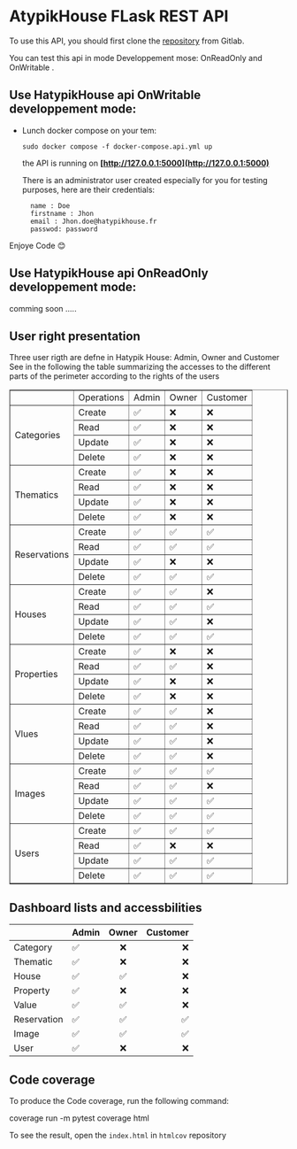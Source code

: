 # AtypikHouse FLask REST API 

To use this API, you should first clone the  [repository](https://gitlab.com/Vwez/hatypikhouseapipython) from Gitlab.



You can  test this api in mode  Developpement mose: OnReadOnly and   OnWritable . 

##  Use HatypikHouse api OnWritable  developpement mode:


- Lunch docker compose on your tem: 
	
	 `
	 	sudo docker compose -f docker-compose.api.yml up
	 `
	 
	the API is running on  **[http://127.0.0.1:5000](http://127.0.0.1:5000)** 

    There is an administrator user created especially for you for testing purposes, here are their credentials:
	
	
	
		name : Doe
		firstname : Jhon
		email : Jhon.doe@hatypikhouse.fr
		passwod: password
	

Enjoye Code :blush: 
##  Use HatypikHouse api OnReadOnly developpement mode:

comming soon .....

## User right presentation



Three user rigth are defne in Hatypik House: Admin, Owner and Customer
See in the following the table summarizing the accesses to the different parts of the perimeter according to the rights of the users





<table border="1">
    	<th>
    	    <td>Operations</td>
            <td>Admin</td>
            <td>Owner</td>
            <td>Customer</td>
        </th>
        <tr>
            <td rowspan="4">Categories</td>
            <td >Create</td>
            <td>✅️</td>
            <td>❌️</td>
            <td>❌️</td>
        </tr>
        <tr>
            <td>Read</td>
            <td>✅️</td>
            <td>❌️</td>
            <td>❌️</td>
        </tr>
        <tr>
            <td>Update</td>
            <td>✅️</td>
            <td>❌️</td>
            <td>❌️</td>
        </tr>
        <tr >
            <td>Delete</td>
            <td>✅️</td>
            <td>❌️</td>
            <td>❌️</td>
        </tr>
         <tr>
            <td rowspan="4">Thematics</td>
            <td >Create</td>
            <td>✅️</td>
            <td>❌️</td>
            <td>❌️</td>
        </tr>
        <tr>
            <td>Read</td>
            <td>✅️</td>
            <td>❌️</td>
            <td>❌️</td>
        </tr>
        <tr>
            <td>Update</td>
            <td>✅️</td>
            <td>❌️</td>
            <td>❌️</td>
        <tr>
            <td>Delete</td>
            <td>✅️</td>
            <td>❌️</td>
            <td>❌️</td>
        </tr>
        <tr>
            <td rowspan="4">Reservations</td>
            <td >Create</td>
             <td>✅️</td>
            <td>✅️</td>
            <td>✅️</td>
        </tr>
        <tr>
            <td>Read</td>
             <td>✅️</td>
            <td>✅️</td>
            <td>✅️</td>
        </tr>
        <tr>
            <td>Update</td>
             <td>✅️</td>
            <td>❌️</td>
            <td>❌️</td>
        </tr>
        <tr>
            <td>Delete</td>
             <td>✅️</td>
            <td>✅️</td>
            <td>✅️</td>
        </tr>
        <tr>
            <td rowspan="4">Houses</td>
            <td >Create</td>
            <td>✅️</td>
            <td>✅️</td>
            <td>❌️</td>
        </tr>
        <tr>
            <td>Read</td>
             <td>✅️</td>
            <td>✅️</td>
            <td>✅️</td>
        </tr>
        <tr>
            <td>Update</td>
             <td>✅️</td>
            <td>✅️</td>
            <td>❌️</td>
        </tr>
        <tr>
            <td>Delete</td>
             <td>✅️</td>
            <td>✅️</td>
            <td>✅️</td>
        </tr>
        <tr>
            <td rowspan="4">Properties</td>
            <td >Create</td>
             <td>✅️</td>
            <td>❌️</td>
            <td>❌️</td>
        </tr>
        <tr>
            <td>Read</td>
             <td>✅️</td>
            <td>✅️</td>
            <td>❌️</td>
        </tr>
        <tr>
            <td>Update</td>
             <td>✅️</td>
            <td>❌️</td>
            <td>❌️</td>
        </tr>
        <tr>
            <td>Delete</td>
             <td>✅️</td>
            <td>❌️</td>
            <td>❌️</td>
        </tr>
        <tr>
            <td rowspan="4">Vlues</td>
            <td >Create</td>
            <td>✅️</td>
            <td>✅️</td>
            <td>❌️</td>
        </tr>
        <tr>
            <td>Read</td>
             <td>✅️</td>
            <td>✅️</td>
            <td>❌️</td>
        </tr>
        <tr>
            <td>Update</td>
              <td>✅️</td>
            <td>✅️</td>
            <td>❌️</td>
        </tr>
        <tr>
            <td>Delete</td>
             <td>✅️</td>
            <td>✅️</td>
            <td>❌️</td>
        </tr>
        <tr>
            <td rowspan="4">Images</td>
            <td >Create</td>
              <td>✅️</td>
            <td>✅️</td>
            <td>✅️</td>
        </tr>
        <tr>
            <td>Read</td>
            <td>✅️</td>
            <td>✅️</td>
            <td>❌️</td>
        </tr>
        <tr>
            <td>Update</td>
              <td>✅️</td>
            <td>✅️</td>
            <td>✅️</td>
        </tr>
        <tr>
            <td>Delete</td>
              <td>✅️</td>
            <td>✅️</td>
            <td>✅️</td>
        </tr>
        <tr>
            <td rowspan="4">Users</td>
            <td >Create</td>
            <td>✅️</td>
            <td>✅️</td>
            <td>✅️</td>
        </tr>
        <tr>
            <td>Read</td>
            <td>✅️</td>
            <td>❌️</td>
            <td>❌️</td>
        </tr>
        <tr>
            <td>Update</td>
             <td>✅️</td>
            <td>✅️</td>
            <td>✅️</td>
        </tr>
        <tr>
            <td>Delete</td>
            <td>✅️</td>
            <td>✅️</td>
            <td>✅️</td>
        </tr>
</table>

## Dashboard lists and accessbilities

|| Admin | Owner | Customer |
|:--------------|:--------------|:-------------:|--------------:|
| Category | ✅️ | ❌️ | ❌️|
| Thematic |  ✅️ | ❌️ | ❌️|
| House |  ✅️ | ✅️ | ❌️|
| Property |  ✅️ | ❌️ | ❌️|
| Value |  ✅️ | ✅️ | ❌️|
| Reservation |  ✅️ | ✅️ | ✅️|
| Image |  ✅️ | ✅️ | ✅️|
| User |  ✅️ | ❌️ | ❌️|



<!-- - Connect database container with this commande:
Open a new term window, and type the following command `sudo docker compose exec hatypik_house_api_python-db-1 bash`

Once connected on database container , do the followind things:

 connect to mysql and run this commanse:

`mysql -u root -p <root password>`

- Create a new user:

`CREATE USER '<user>'@'localhost' IDENTIFIED BY '<user password>';`

- Grant him all privileges:


`GRANT ALL ON atypikhouse.* TO 'desir'@'localhost'` -->


## Code coverage

To produce the Code coverage, run the following command:

coverage run -m pytest
coverage html

To see the result, open the `index.html`  in `htmlcov` repository